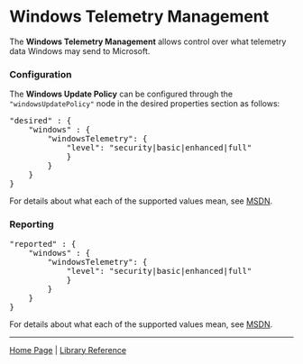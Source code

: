 # Windows Telemetry Management

The **Windows Telemetry Management** allows control over what telemetry data Windows may send to Microsoft.

### Configuration

The **Windows Update Policy** can be configured through the ```"windowsUpdatePolicy"``` node in the desired properties section as follows:

<pre>
"desired" : {
    "windows" : {
        "windowsTelemetry": {
            "level": "security|basic|enhanced|full"
            }
        }
    }
}
</pre>

For details about what each of the supported values mean, see [MSDN](https://docs.microsoft.com/en-us/windows/configuration/configure-windows-telemetry-in-your-organization).

### Reporting

<pre>
"reported" : {
    "windows" : {
        "windowsTelemetry": {
            "level": "security|basic|enhanced|full"
            }
        }
    }
}
</pre>

For details about what each of the supported values mean, see [MSDN](https://docs.microsoft.com/en-us/windows/configuration/configure-windows-telemetry-in-your-organization).

----

[Home Page](../README.md) | [Library Reference](library-reference.md)